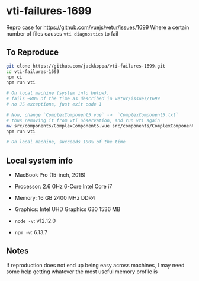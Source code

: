 # vti-failures-1699

Repro case for https://github.com/vuejs/vetur/issues/1699
Where a certain number of files causes `vti diagnostics` to fail

## To Reproduce

```bash
git clone https://github.com/jackkoppa/vti-failures-1699.git
cd vti-failures-1699
npm ci
npm run vti

# On local machine (system info below),
# fails ~80% of the time as described in vetur/issues/1699
# no JS exceptions, just exit code 1

# Now, change `ComplexComponent5.vue` ->  `ComplexComponent5.txt`
# thus removing it from vti observation, and run vti again
mv src/components/ComplexComponent5.vue src/components/ComplexComponent5.txt
npm run vti

# On local machine, succeeds 100% of the time
```

## Local system info

* MacBook Pro (15-inch, 2018)
* Processor: 2.6 GHz 6-Core Intel Core i7
* Memory: 16 GB 2400 MHz DDR4
* Graphics: Intel UHD Graphics 630 1536 MB

* `node -v`: v12.12.0
* `npm -v`: 6.13.7

## Notes

If reproduction does not end up being easy across machines, I may need some help getting whatever the most useful memory profile is
